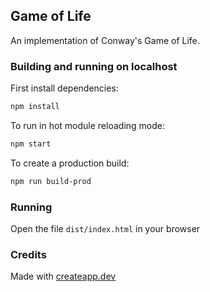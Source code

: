 ## Game of Life

An implementation of Conway's Game of Life.

### Building and running on localhost

First install dependencies:

```sh
npm install
```

To run in hot module reloading mode:

```sh
npm start
```

To create a production build:

```sh
npm run build-prod
```

### Running

Open the file `dist/index.html` in your browser

### Credits

Made with [createapp.dev](https://createapp.dev/)
